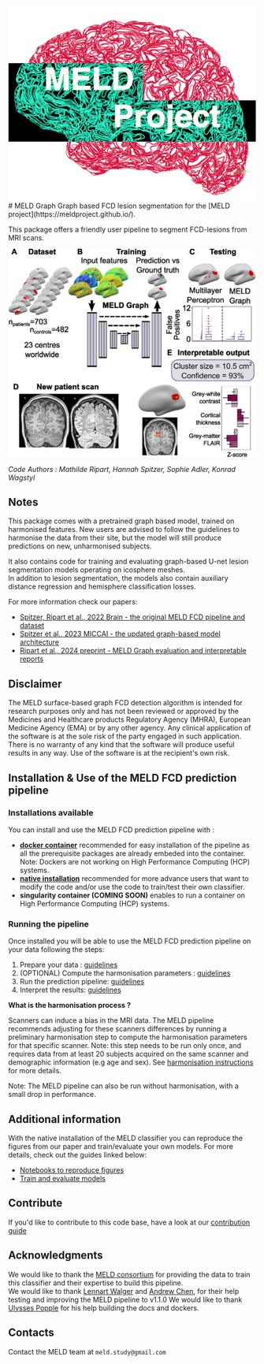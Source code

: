 <img style="float: right;" src="https://raw.githubusercontent.com//MELDProject/meld_graph/dev_docker/docs/images/MELD_logo.png">
# MELD Graph 
Graph based FCD lesion segmentation for the [MELD project](https://meldproject.github.io/).

This package offers a friendly user pipeline to segment FCD-lesions from MRI scans. 

![overview](https://raw.githubusercontent.com//MELDProject/meld_graph/dev_docker/docs/images/Fig1_pipeline.jpg)

*Code Authors : Mathilde Ripart, Hannah Spitzer, Sophie Adler, Konrad Wagstyl*

## Notes

This package comes with a pretrained graph based model, trained on harmonised features. New users are advised to follow the guidelines to harmonise the data from their site, but the model will still produce predictions on new, unharmonised subjects.

It also contains code for training and evaluating graph-based U-net lesion segmentation models operating on icosphere meshes. \
In addition to lesion segmentation, the models also contain auxiliary distance regression and hemisphere classification losses.

For more information check our papers: 
- [Spitzer, Ripart et al., 2022 Brain - the original MELD FCD pipeline and dataset](https://academic.oup.com/brain/advance-article/doi/10.1093/brain/awac224/6659752)
- [Spitzer et al., 2023 MICCAI - the updated graph-based model architecture](https://arxiv.org/abs/2306.01375)
- [Ripart et al., 2024 preprint - MELD Graph evaluation and interpretable reports](todo)

## Disclaimer

The MELD surface-based graph FCD detection algorithm is intended for research purposes only and has not been reviewed or approved by the Medicines and Healthcare products Regulatory Agency (MHRA), European Medicine Agency (EMA) or by any other agency. Any clinical application of the software is at the sole risk of the party engaged in such application. There is no warranty of any kind that the software will produce useful results in any way. Use of the software is at the recipient's own risk.

## Installation & Use of the MELD FCD prediction pipeline

### Installations available 
You can install and use the MELD FCD prediction pipeline with :
- [**docker container**](https://meld-graph.readthedocs.io/en/latest/install_docker.html) recommended for easy installation of the pipeline as all the prerequisite packages are already embeded into the container. Note: Dockers are not working on High Performance Computing (HCP) systems.
- [**native installation**](https://meld-graph.readthedocs.io/en/latest/install_native.html) recommended for more advance users that want to modify the code and/or use the code to train/test their own classifier. 
- **singularity container (COMING SOON)** enables to run a container on High Performance Computing (HCP) systems. 

### Running the pipeline 
Once installed you will be able to use the MELD FCD prediction pipeline on your data following the steps:
1. Prepare your data : [guidelines](https://meld-graph.readthedocs.io/en/latest/prepare_data.html)
2. (OPTIONAL) Compute the harmonisation parameters : [guidelines](https://meld-graph.readthedocs.io/en/latest/harmonisation.html)
3. Run the prediction pipeline: [guidelines](https://meld-graph.readthedocs.io/en/latest/run_prediction_pipeline.html)
4. Interpret the results: [guidelines](https://meld-graph.readthedocs.io/en/latest/interpret_results.html)


**What is the harmonisation process ?**

Scanners can induce a bias in the MRI data. The MELD pipeline recommends adjusting for these scanners differences by running a preliminary harmonisation step to compute the harmonisation parameters for that specific scanner. Note: this step needs to be run only once, and requires data from at least 20 subjects acquired on the same scanner and demographic information (e.g age and sex). See [harmonisation instructions](https://meld-graph.readthedocs.io/en/latest/harmonisation.html) for more details. 

Note: The MELD pipeline can also be run without harmonisation, with a small drop in performance.

## Additional information
With the native installation of the MELD classifier you can reproduce the figures from our paper and train/evaluate your own models.
For more details, check out the guides linked below:
- [Notebooks to reproduce figures](https://meld-graph.readthedocs.io/en/latest/figure_notebooks.html)
- [Train and evaluate models](https://meld-graph.readthedocs.io/en/latest/train_evaluate.html)

## Contribute
If you'd like to contribute to this code base, have a look at our [contribution guide](https://meld-graph.readthedocs.io/en/latest/contributing.html)


## Acknowledgments

We would like to thank the [MELD consortium](https://meldproject.github.io//docs/collaborator_list.pdf) for providing the data to train this classifier and their expertise to build this pipeline.\
We would like to thank [Lennart Walger](https://github.com/1-w) and [Andrew Chen](https://github.com/andy1764), for their help testing and improving the MELD pipeline to v1.1.0
We would like to thank [Ulysses Popple](https://github.com/ulyssesdotcodes) for his help building the docs and dockers.

## Contacts

Contact the MELD team at `meld.study@gmail.com`
